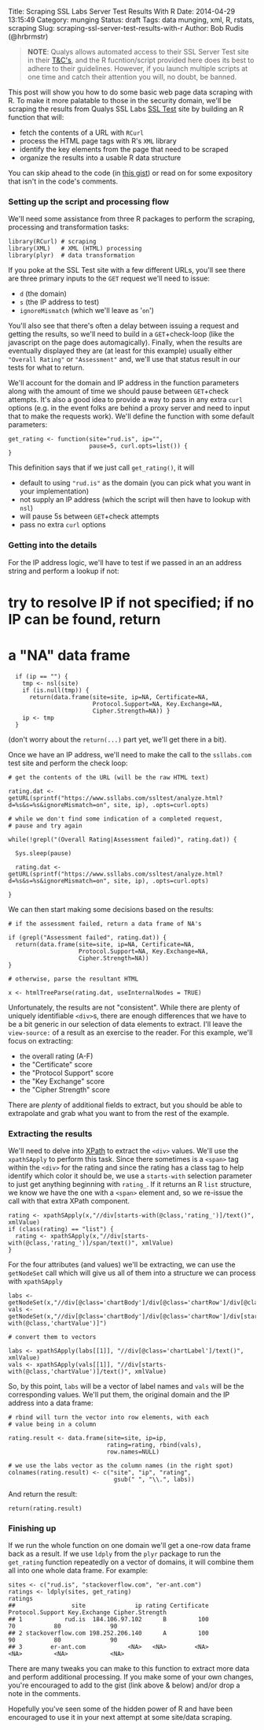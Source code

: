 Title: Scraping SSL Labs Server Test Results With R
Date: 2014-04-29 13:15:49
Category: munging
Status: draft
Tags: data munging, xml, R, rstats, scraping
Slug: scraping-ssl-server-test-results-with-r
Author: Bob Rudis (@hrbrmstr)

>**NOTE**: Qualys allows automated access to their SSL Server Test site in their [T&C's](https://www.ssllabs.com/about/terms.html), and the R fucntion/script provided here does its best to adhere to their guidelines. However, if you launch multiple scripts at one time and catch their attention you will, no doubt, be banned.

This post will show you how to do some basic web page data scraping with R. To make it more palatable to those in the security domain, we'll be scraping the results from Qualys SSL Labs [SSL Test](https://www.ssllabs.com/ssltest/) site by building an R function that will:

- fetch the contents of a URL with `RCurl`
- process the HTML page tags with R's `XML` library
- identify the key elements from the page that need to be scraped
- organize the results into a usable R data structure

You can skip ahead to the code (in [this gist](https://gist.github.com/hrbrmstr/11387877)) or read on for some expository that isn't in the code's comments.

### Setting up the script and processing flow

We'll need some assistance from three R packages to perform the scraping, processing and transformation tasks:

    library(RCurl) # scraping
    library(XML)   # XML (HTML) processing
    library(plyr)  # data transformation

If you poke at the SSL Test site with a few different URLs, you'll see there are three primary inputs to the `GET` request we'll need to issue:

- `d` (the domain)
- `s` (the IP address to test)
- `ignoreMismatch` (which we'll leave as '`on`')

You'll also see that there's often a delay between issuing a request and getting the results, so we'll need to build in a `GET`+check-loop (like the javascript on the page does automagically). Finally, when the results are eventually displayed they are (at least for this example) usually either `"Overall Rating"` or `"Assessment"` and, we'll use that status result in our tests for what to return.

We'll account for the domain and IP address in the function parameters along with the amount of time we should pause between `GET`+check attempts. It's also a good idea to provide a way to pass in any extra `curl` options (e.g. in the event folks are behind a proxy server and need to input that to make the requests work). We'll define the function with some default parameters:

    get_rating <- function(site="rud.is", ip="", 
                           pause=5, curl.opts=list()) {
    }

This definition says that if we just call `get_rating()`, it will 

- default to using `"rud.is"` as the domain (you can pick what you want in your implementation)
- not supply an IP address (which the script will then have to lookup with `nsl`)
- will pause 5s between `GET`+check attempts
- pass no extra `curl` options

### Getting into the details

For the IP address logic, we'll have to test if we passed in an an address string and perform a lookup if not:

  # try to resolve IP if not specified; if no IP can be found, return
  # a "NA" data frame
  
      if (ip == "") {
        tmp <- nsl(site)
        if (is.null(tmp)) {
          return(data.frame(site=site, ip=NA, Certificate=NA, 
                            Protocol.Support=NA, Key.Exchange=NA, 
                            Cipher.Strength=NA)) }
        ip <- tmp
      }

(don't worry about the `return(...)` part yet, we'll get there in a bit).

Once we have an IP address, we'll need to make the call to the `ssllabs.com` test site and perform the check loop:

    # get the contents of the URL (will be the raw HTML text)
    
    rating.dat <- getURL(sprintf("https://www.ssllabs.com/ssltest/analyze.html?d=%s&s=%s&ignoreMismatch=on", site, ip), .opts=curl.opts)
    
    # while we don't find some indication of a completed request, 
    # pause and try again
     
    while(!grepl("(Overall Rating|Assessment failed)", rating.dat)) {    
    
      Sys.sleep(pause)
    
      rating.dat <- getURL(sprintf("https://www.ssllabs.com/ssltest/analyze.html?d=%s&s=%s&ignoreMismatch=on", site, ip), .opts=curl.opts)
    
    }

We can then start making some decisions based on the results:

    # if the assessment failed, return a data frame of NA's
    
    if (grepl("Assessment failed", rating.dat)) {
      return(data.frame(site=site, ip=NA, Certificate=NA, 
                        Protocol.Support=NA, Key.Exchange=NA, 
                        Cipher.Strength=NA))
    }
    
    # otherwise, parse the resultant HTML
    
    x <- htmlTreeParse(rating.dat, useInternalNodes = TRUE)    

Unfortunately, the results are not "consistent". While there are plenty of uniquely identifiable `<div>`s, there are enough differences that we have to be a bit generic in our selection of data elements to extract. I'll leave the `view-source:` of a result as an exercise to the reader. For this example, we'll focus on extracting:

- the overall rating (A-F)
- the "Certificate" score
- the "Protocol Support" score
- the "Key Exchange" score
- the "Cipher Strength" score

There are *plenty* of additional fields to extract, but you should be able to extrapolate and grab what you want to from the rest of the example.

### Extracting the results

We'll need to delve into [XPath](http://www.w3schools.com/xpath/xpath_syntax.asp) to extract the `<div>` values. We'll use the `xpathSApply` to perform this task. Since there sometimes is a `<span>` tag within the `<div>` for the rating and since the rating has a class tag to help identify which color it should be, we use a `starts-with` selection parameter to just get anything beginning with `rating_`. If it returns an R `list` structure, we know we have the one with a `<span>` element and, so we re-issue the call with that extra XPath component.

    rating <- xpathSApply(x,"//div[starts-with(@class,'rating_')]/text()", xmlValue)
    if (class(rating) == "list") {
      rating <- xpathSApply(x,"//div[starts-with(@class,'rating_')]/span/text()", xmlValue)
    }

For the four attributes (and values) we'll be extracting, we can use the `getNodeSet`  call which will give us all of them into a structure we can process with `xpathSApply`

    labs <- getNodeSet(x,"//div[@class='chartBody']/div[@class='chartRow']/div[@class='chartLabel']")
    vals <- getNodeSet(x,"//div[@class='chartBody']/div[@class='chartRow']/div[starts-with(@class,'chartValue')]")
    
    # convert them to vectors
    
    labs <- xpathSApply(labs[[1]], "//div[@class='chartLabel']/text()", xmlValue)
    vals <- xpathSApply(vals[[1]], "//div[starts-with(@class,'chartValue')]/text()", xmlValue)

So, by this point, `labs` will be a vector of label names and `vals` will be the corresponding values. We'll put them, the original domain and the IP address into a data frame:

    # rbind will turn the vector into row elements, with each
    # value being in a column
    
    rating.result <- data.frame(site=site, ip=ip, 
                                rating=rating, rbind(vals), 
                                row.names=NULL)
                                
    # we use the labs vector as the column names (in the right spot)      
    colnames(rating.result) <- c("site", "ip", "rating", 
                                  gsub(" ", "\\.", labs))

And return the result:
  
    return(rating.result)

### Finishing up

If we run the whole function on one domain we'll get a one-row data frame back as a result. If we use `ldply` from the `plyr` package to run the `get_rating` function repeatedly on a vector of domains, it will combine them all into one whole data frame. For example:

    sites <- c("rud.is", "stackoverflow.com", "er-ant.com")
    ratings <- ldply(sites, get_rating)
    ratings
    ##                site              ip rating Certificate Protocol.Support Key.Exchange Cipher.Strength
    ## 1            rud.is  184.106.97.102      B         100               70           80              90
    ## 2 stackoverflow.com 198.252.206.140      A         100               90           80              90
    ## 3        er-ant.com            <NA>   <NA>        <NA>             <NA>         <NA>            <NA>

There are many tweaks you can make to this function to extract more data and perform additional processing. If you make some of your own changes, you're encouraged to add to the gist (link above & below) and/or drop a note in the comments.

Hopefully you've seen some of the hidden power of R and have been encouraged to use it in your next attempt at some site/data scraping.

<script src="https://gist.github.com/hrbrmstr/11387877.js"></script>
